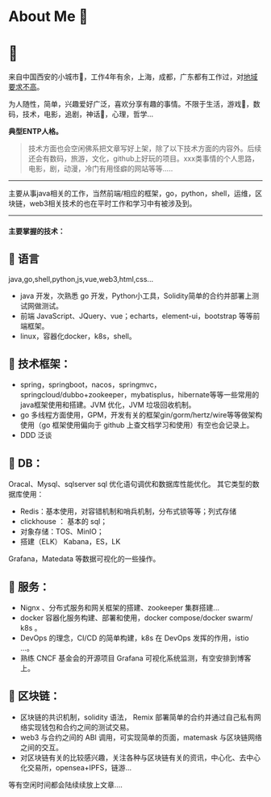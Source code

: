 # About Me 🤠

# 🚸

来自中国西安的小城市🌃，工作4年有余，上海，成都，广东都有工作过，对<u>地域要求不高</u>。


为人随性，简单，兴趣爱好广泛，喜欢分享有趣的事情。不限于生活，游戏🤠，数码，技术，电影，追剧，神话🔱，心理，哲学... 

**典型ENTP人格。**

> 技术方面也会空闲佛系把文章写好上架，除了以下技术方面的内容外。后续还会有数码，旅游，文化，github上好玩的项目。xxx类事情的个人思路，电影，剧，动漫，冷门有用怪癖的网站等等.....

---

主要从事java相关的工作，当然前端/相应的框架，go，python，shell，运维，区块链，web3相关技术的也在平时工作和学习中有被涉及到。

---

#### 主要掌握的技术：

## 🔸 语言

java,go,shell,python,js,vue,web3,html,css...

- java 开发，次熟悉 go 开发，Python小工具，Solidity简单的合约并部署上测试网做测试。
- 前端 JavaScript、JQuery、vue；echarts，element-ui，bootstrap 等等前端框架。
- linux，容器化docker，k8s，shell。

## 🔸 技术框架：

- spring，springboot，nacos，springmvc，springcloud/dubbo+zookeeper，mybatisplus，hibernate等等一些常用的java框架使用和搭建。JVM 优化，JVM 垃圾回收机制。
- go 多线程方面使用，GPM，开发有关的框架gin/gorm/hertz/wire等等做架构使用（go 框架使用偏向于 github 上查文档学习和使用）有空也会记录上。
- DDD 泛谈

## 🔸 DB：

 Oracal、Mysql、sqlserver sql 优化语句调优和数据库性能优化。 
其它类型的数据库使用：

- Redis：基本使用，对容错机制和哨兵机制，分布式锁等等；列式存储 
- clickhouse ： 基本的 sql；    
- 对象存储：TOS、MinIO；
- 搭建（ELK） Kabana，ES，LK

Grafana，Matedata 等数据可视化的一些操作。

## 🔸 服务：

- Nignx 、分布式服务和网关框架的搭建、zookeeper 集群搭建...
- docker 容器化服务构建、部署和使用，docker compose/docker swarm/ k8s 。 
- DevOps 的理念，CI/CD 的简单构建，k8s 在 DevOps 发挥的作用，istio ...。
- 熟练 CNCF 基金会的开源项目 Grafana 可视化系统监测，有空安排到博客上。
## 🔸 区块链：

- 区块链的共识机制，solidity 语法， Remix 部署简单的合约并通过自己私有网络实现钱包和合约之间的测试交易。 
- web3 与合约之间的 ABI 调用，可实现简单的页面，matemask 与区块链网络之间的交互。
- 对区块链有关的比较感兴趣，关注各种与区块链有关的资讯，中心化、去中心化交易所，opensea+IPFS，链游...



等有空闲时间都会陆续续放上文章....
